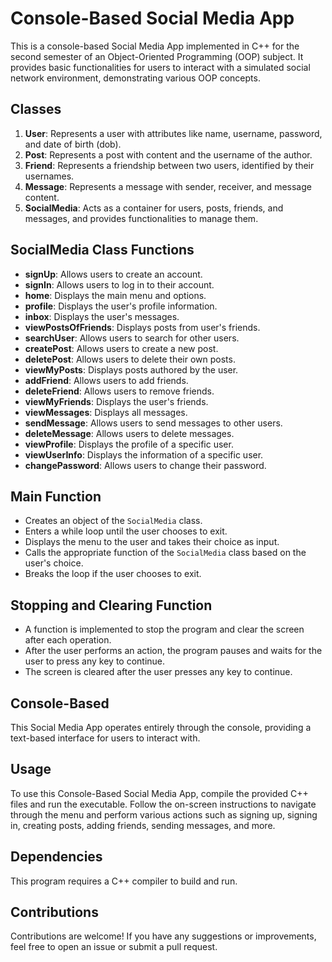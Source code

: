 # Console-Based Social Media App

This is a console-based Social Media App implemented in C++ for the second semester of an Object-Oriented Programming (OOP) subject. It provides basic functionalities for users to interact with a simulated social network environment, demonstrating various OOP concepts.

## Classes

1. **User**: Represents a user with attributes like name, username, password, and date of birth (dob).
2. **Post**: Represents a post with content and the username of the author.
3. **Friend**: Represents a friendship between two users, identified by their usernames.
4. **Message**: Represents a message with sender, receiver, and message content.
5. **SocialMedia**: Acts as a container for users, posts, friends, and messages, and provides functionalities to manage them.

## SocialMedia Class Functions

- **signUp**: Allows users to create an account.
- **signIn**: Allows users to log in to their account.
- **home**: Displays the main menu and options.
- **profile**: Displays the user's profile information.
- **inbox**: Displays the user's messages.
- **viewPostsOfFriends**: Displays posts from user's friends.
- **searchUser**: Allows users to search for other users.
- **createPost**: Allows users to create a new post.
- **deletePost**: Allows users to delete their own posts.
- **viewMyPosts**: Displays posts authored by the user.
- **addFriend**: Allows users to add friends.
- **deleteFriend**: Allows users to remove friends.
- **viewMyFriends**: Displays the user's friends.
- **viewMessages**: Displays all messages.
- **sendMessage**: Allows users to send messages to other users.
- **deleteMessage**: Allows users to delete messages.
- **viewProfile**: Displays the profile of a specific user.
- **viewUserInfo**: Displays the information of a specific user.
- **changePassword**: Allows users to change their password.

## Main Function

- Creates an object of the `SocialMedia` class.
- Enters a while loop until the user chooses to exit.
- Displays the menu to the user and takes their choice as input.
- Calls the appropriate function of the `SocialMedia` class based on the user's choice.
- Breaks the loop if the user chooses to exit.

## Stopping and Clearing Function

- A function is implemented to stop the program and clear the screen after each operation.
- After the user performs an action, the program pauses and waits for the user to press any key to continue.
- The screen is cleared after the user presses any key to continue.

## Console-Based

This Social Media App operates entirely through the console, providing a text-based interface for users to interact with.

## Usage

To use this Console-Based Social Media App, compile the provided C++ files and run the executable. Follow the on-screen instructions to navigate through the menu and perform various actions such as signing up, signing in, creating posts, adding friends, sending messages, and more.

## Dependencies

This program requires a C++ compiler to build and run.

## Contributions

Contributions are welcome! If you have any suggestions or improvements, feel free to open an issue or submit a pull request.

